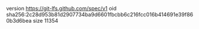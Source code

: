 version https://git-lfs.github.com/spec/v1
oid sha256:2c28d953b81d2907734ba9d6601fbcbb6c216fcc016b414691e39f860b3d6bea
size 11354
